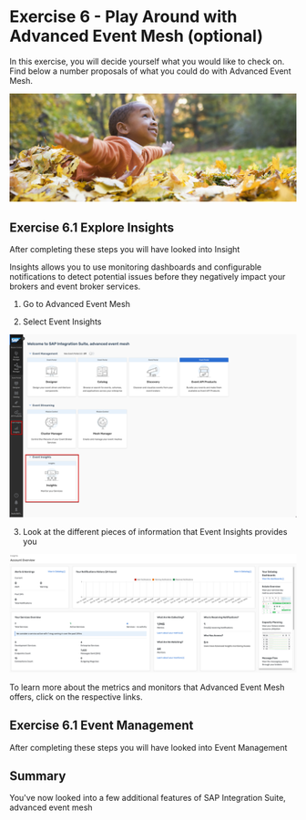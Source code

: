 # Exercise 6 - Play Around with Advanced Event Mesh (optional)

In this exercise, you will decide yourself what you would like to check on. Find below a number proposals of what you could do with Advanced Event Mesh. 

![Pic 1](/./images/IN261-ex6-1.png)

## Exercise 6.1 Explore Insights

After completing these steps you will have looked into Insight

Insights allows you to use monitoring dashboards and configurable notifications to detect potential issues before they negatively impact your brokers and event broker services.

1. Go to Advanced Event Mesh

2. Select Event Insights

![Pic 2](/./images/IN261-ex6-2.png)

3. Look at the different pieces of information that Event Insights provides you

![Pic 3](/./images/IN261-ex6-3.png)

To learn more about the metrics and monitors that Advanced Event Mesh offers, click on the respective links.

## Exercise 6.1 Event Management

After completing these steps you will have looked into Event Management

## Summary

You've now looked into a few additional features of SAP Integration Suite, advanced event mesh



